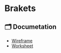 # Brakets


## 🗂 Documetation
- [Wireframe](https://www.figma.com/file/dqwYVUCLUFZNOBCNgg5QUe/수선-OK?node-id=0%3A1)
- [Worksheet](https://docs.google.com/spreadsheets/d/1xBtptsIE4p3sgk7SxA19NRdyKpK6V-P7cvb3ecc5HGc/edit?usp=sharing)

